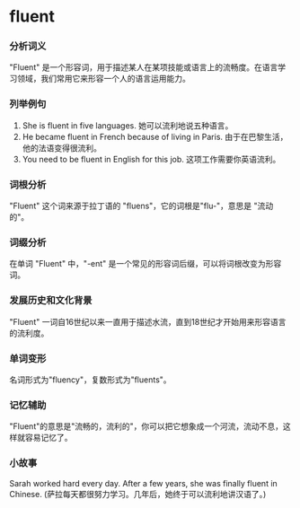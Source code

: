 # fluent

### 分析词义

  

"Fluent" 是一个形容词，用于描述某人在某项技能或语言上的流畅度。在语言学习领域，我们常用它来形容一个人的语言运用能力。

  

### 列举例句

  

1.  She is fluent in five languages. 她可以流利地说五种语言。
2.  He became fluent in French because of living in Paris. 由于在巴黎生活，他的法语变得很流利。
3.  You need to be fluent in English for this job. 这项工作需要你英语流利。

  

### 词根分析

  

"Fluent" 这个词来源于拉丁语的 "fluens"，它的词根是"flu-"，意思是 "流动的"。

  

### 词缀分析

  

在单词 "Fluent" 中，"-ent" 是一个常见的形容词后缀，可以将词根改变为形容词。

  

### 发展历史和文化背景

  

"Fluent" 一词自16世纪以来一直用于描述水流，直到18世纪才开始用来形容语言的流利度。

  

### 单词变形

  

名词形式为"fluency"，复数形式为"fluents"。

  

### 记忆辅助

  

"Fluent"的意思是"流畅的，流利的"，你可以把它想象成一个河流，流动不息，这样就容易记忆了。

  

### 小故事

  

Sarah worked hard every day. After a few years, she was finally fluent in Chinese. (萨拉每天都很努力学习。几年后，她终于可以流利地讲汉语了。)
